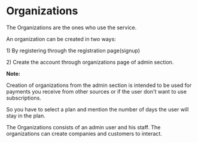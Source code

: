# Organizations

The Organizations are the ones who use the service.

An organization can be created in two ways:

1\) By registering through the registration page\(signup\)

2\) Create the account through organizations page of admin section.

**Note:**

Creation of organizations from the admin section is intended to be used for payments you receive from other sources or if the user don't want to use subscriptions.

So you have to select a plan and mention the number of days the user will stay in the plan.

The Organizations consists of an admin user and his staff. The organizations can create companies and customers to interact.

